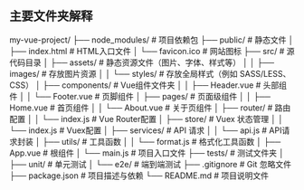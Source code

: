 ## 主要文件夹解释
my-vue-project/
├── node_modules/              # 项目依赖包
├── public/                    # 静态文件
│   ├── index.html             # HTML入口文件
│   └── favicon.ico            # 网站图标
├── src/                       # 源代码目录
│   ├── assets/                # 静态资源文件（图片、字体、样式等）
│   │   ├── images/            # 存放图片资源
│   │   └── styles/            # 存放全局样式（例如 SASS/LESS、CSS）
│   ├── components/            # Vue组件文件夹
│   │   ├── Header.vue         # 头部组件
│   │   └── Footer.vue         # 页脚组件
│   ├── pages/                 # 页面级组件
│   │   ├── Home.vue           # 首页组件
│   │   └── About.vue          # 关于页组件
│   ├── router/                # 路由配置
│   │   └── index.js           # Vue Router配置
│   ├── store/                 # Vuex 状态管理
│   │   └── index.js           # Vuex配置
│   ├── services/              # API 请求
│   │   └── api.js             # API请求封装
│   ├── utils/                 # 工具函数
│   │   └── format.js          # 格式化工具函数
│   ├── App.vue                # 根组件
│   └── main.js                # 项目入口文件
├── tests/                     # 测试文件夹
│   ├── unit/                  # 单元测试
│   └── e2e/                   # 端到端测试
├── .gitignore                 # Git 忽略文件
├── package.json               # 项目描述与依赖
└── README.md                  # 项目说明文件
